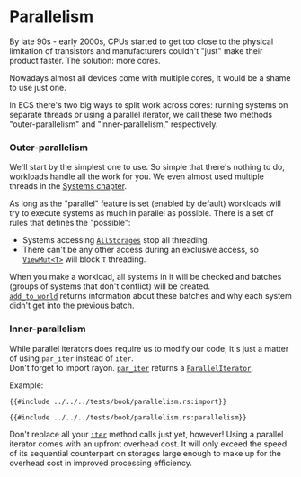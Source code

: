 # Parallelism

By late 90s - early 2000s, CPUs started to get too close to the physical limitation of transistors and manufacturers couldn't "just" make their product faster. The solution: more cores.

Nowadays almost all devices come with multiple cores, it would be a shame to use just one.

In ECS there's two big ways to split work across cores: running systems on separate threads or using a parallel iterator, we call these two methods "outer-parallelism" and "inner-parallelism," respectively.

### Outer-parallelism

We'll start by the simplest one to use. So simple that there's nothing to do, workloads handle all the work for you. We even almost used multiple threads in the [Systems chapter](../fundamentals/systems.md).

As long as the "parallel" feature is set (enabled by default) workloads will try to execute systems as much in parallel as possible. There is a set of rules that defines the "possible":
- Systems accessing [`AllStorages`](https://docs.rs/shipyard/0.5/shipyard/struct.AllStorages.html) stop all threading.
- There can't be any other access during an exclusive access, so [`ViewMut<T>`](https://docs.rs/shipyard/0.5/shipyard/struct.ViewMut.html) will block `T` threading.

When you make a workload, all systems in it will be checked and batches (groups of systems that don't conflict) will be created.  
[`add_to_world`](https://docs.rs/shipyard/0.5/shipyard/struct.WorkloadBuilder.html#method.add_to_world) returns information about these batches and why each system didn't get into the previous batch.

### Inner-parallelism

While parallel iterators does require us to modify our code, it's just a matter of using `par_iter` instead of `iter`.  
Don't forget to import rayon. [`par_iter`](https://docs.rs/shipyard/0.5/shipyard/trait.IntoIter.html#tymethod.par_iter) returns a [`ParallelIterator`](https://docs.rs/rayon/0.5/rayon/iter/trait.ParallelIterator.html).

Example:
```rust, noplaypen
{{#include ../../../tests/book/parallelism.rs:import}}

{{#include ../../../tests/book/parallelism.rs:parallelism}}
```

Don't replace all your [`iter`](https://docs.rs/shipyard/0.5/shipyard/trait.IntoIter.html#tymethod.iter) method calls just yet, however! Using a parallel iterator comes with an upfront overhead cost. It will only exceed the speed of its sequential counterpart on storages large enough to make up for the overhead cost in improved processing efficiency.

